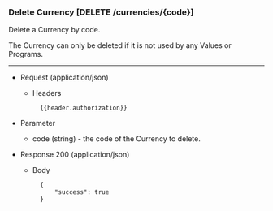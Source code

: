 ### Delete Currency [DELETE /currencies/{code}]

Delete a Currency by code.

The Currency can only be deleted if it is not used by any Values or Programs.

---

+ Request (application/json)
    + Headers
    
            {{header.authorization}}

+ Parameter
    + code (string) - the code of the Currency to delete.

+ Response 200 (application/json)

    + Body

            {
                "success": true
            }
